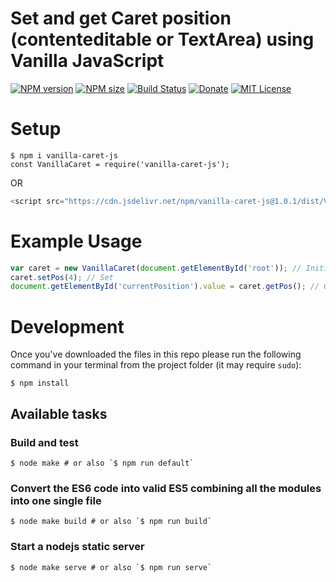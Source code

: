 Set and get Caret position (contenteditable or TextArea) using Vanilla JavaScript
====================

[![NPM version][npm-version-image]][npm-url]
[![NPM size][npm-size-image]][npm-url]
[![Build Status][travis-image]][travis-url]
[![Donate][donate-image]][paypal-link]
[![MIT License][license-image]][license-url]

# Setup
```shell
$ npm i vanilla-caret-js
const VanillaCaret = require('vanilla-caret-js');
```
OR
```javascript
<script src="https://cdn.jsdelivr.net/npm/vanilla-caret-js@1.0.1/dist/VanillaCaret.min.js"></script>
```
# Example Usage

```javascript
var caret = new VanillaCaret(document.getElementById('root')); // Initialize
caret.setPos(4); // Set
document.getElementById('currentPosition').value = caret.getPos(); // Get
```

# Development

Once you've downloaded the files in this repo please run the following command in your terminal from the project folder (it may require `sudo`):

```shell
$ npm install
```

## Available tasks

### Build and test
```shell
$ node make # or also `$ npm run default`
```

### Convert the ES6 code into valid ES5 combining all the modules into one single file
```shell
$ node make build # or also `$ npm run build`
```

### Start a nodejs static server
```shell
$ node make serve # or also `$ npm run serve`
```

[license-url]: LICENSE
[license-image]: http://img.shields.io/badge/license-MIT-000000.svg?style=flat-square

[paypal-link]:https://www.paypal.me/abhas9
[donate-image]:https://img.shields.io/badge/donate-%E2%9D%A4-brightgreen.svg?style=flat-square

[npm-url]: https://www.npmjs.com/package/vanilla-caret-js
[npm-version-image]: http://img.shields.io/npm/v/vanilla-caret-js.svg?style=flat-square
[npm-size-image]: https://img.shields.io/bundlephobia/min/vanilla-caret-js.svg?style=flat-square

[travis-url]:https://travis-ci.org/abhas9/vanilla-caret-js
[travis-image]: https://travis-ci.org/abhas9/vanilla-caret-js.svg?branch=master?style=flat-square



